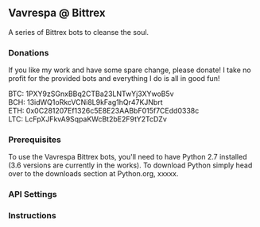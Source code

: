## Vavrespa @ Bittrex
A series of Bittrex bots to cleanse the soul.

### Donations

If you like my work and have some spare change, please donate! I take no profit for the provided bots and everything I do is all in good fun!

BTC: 1PXY9zSGnxBBq2CTBa23LNTwYj3XYwoB5v <br />
BCH: 13idWQ1oRkcVCNi8L9kFag1hQr47KJNbrt <br />
ETH: 0x0C281207Ef1326c5E8E23AABbF015f7CEdd0338c <br />
LTC: LcFpXJFkvA9SqpaKWcBt2bE2F9tY2TcDZv


### Prerequisites

To use the Vavrespa Bittrex bots, you'll need to have Python 2.7 installed (3.6 versions are currently in the works). To download Python simply head over to the downloads section at Python.org, xxxxx.

### API Settings

### Instructions
